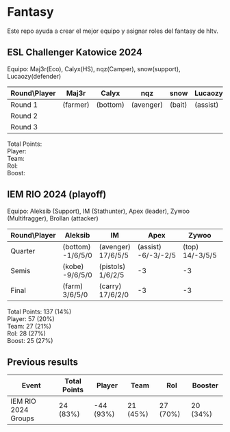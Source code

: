 # Fantasy

Este repo ayuda a crear el mejor equipo y asignar roles del fantasy de hltv.  

## ESL Challenger Katowice 2024

Equipo: Maj3r(Eco), Calyx(HS), nqz(Camper), snow(support), Lucaozy(defender)  

| Round\Player | Maj3r | Calyx | nqz | snow | Lucaozy | Points |
|--------------|---------|-----------|------|------|------|--------|
| Round 1 | (farmer) | (bottom) | (avenger) | (bait) | (assist) |  |
| Round 2 |  |  |  |  |  |  |
| Round 3 |  |  |  |  |  |  |

Total Points:   
Player:   
Team:   
Rol:   
Boost:   


## IEM RIO 2024 (playoff)

Equipo: Aleksib (Support), IM (Stathunter), Apex (leader), Zywoo (Multifragger), Brollan (attacker)

| Round\Player | Aleksib | IM | Apex | Zywoo | Brollan | Points |
|--------------|---------|-----------|------|------|------|--------|
| Quarter      | (bottom) -1/6/5/0 | (avenger) 17/6/5/5 | (assist) -6/-3/-2/5 | (top) 14/-3/5/5 | (bait) -3/6/-2/5 | 64 |
| Semis      | (kobe) -9/6/5/0 | (pistols) 1/6/2/5 | -3 | -3 | (cannon) 30/6/5/0 | 51 |
| Final      | (farm) 3/6/5/0 | (carry) 17/6/2/0 | -3 | -3 | (kast) -6/-3/-2/0 | 22 |

Total Points: 137 (14%)  
Player: 57 (20%)  
Team: 27 (21%)  
Rol: 28 (27%)  
Boost: 25 (27%)  

## Previous results

| Event | Total Points | Player | Team | Rol | Booster |
|-------|--------------|--------|------|-----|---------|
| IEM RIO 2024 Groups | 24 (83%) | -44 (93%) | 21 (45%) | 27 (70%) | 20 (34%) |
